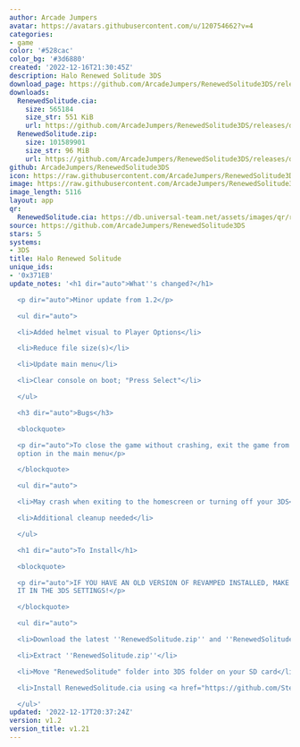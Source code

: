 ```yaml
---
author: Arcade Jumpers
avatar: https://avatars.githubusercontent.com/u/120754662?v=4
categories:
- game
color: '#528cac'
color_bg: '#3d6880'
created: '2022-12-16T21:30:45Z'
description: Halo Renewed Solitude 3DS
download_page: https://github.com/ArcadeJumpers/RenewedSolitude3DS/releases
downloads:
  RenewedSolitude.cia:
    size: 565184
    size_str: 551 KiB
    url: https://github.com/ArcadeJumpers/RenewedSolitude3DS/releases/download/v1.2/RenewedSolitude.cia
  RenewedSolitude.zip:
    size: 101589901
    size_str: 96 MiB
    url: https://github.com/ArcadeJumpers/RenewedSolitude3DS/releases/download/v1.2/RenewedSolitude.zip
github: ArcadeJumpers/RenewedSolitude3DS
icon: https://raw.githubusercontent.com/ArcadeJumpers/RenewedSolitude3DS/master/icon.png
image: https://raw.githubusercontent.com/ArcadeJumpers/RenewedSolitude3DS/master/icon.png
image_length: 5116
layout: app
qr:
  RenewedSolitude.cia: https://db.universal-team.net/assets/images/qr/renewedsolitude-cia.png
source: https://github.com/ArcadeJumpers/RenewedSolitude3DS
stars: 5
systems:
- 3DS
title: Halo Renewed Solitude
unique_ids:
- '0x371EB'
update_notes: '<h1 dir="auto">What''s changed?</h1>

  <p dir="auto">Minor update from 1.2</p>

  <ul dir="auto">

  <li>Added helmet visual to Player Options</li>

  <li>Reduce file size(s)</li>

  <li>Update main menu</li>

  <li>Clear console on boot; "Press Select"</li>

  </ul>

  <h3 dir="auto">Bugs</h3>

  <blockquote>

  <p dir="auto">To close the game without crashing, exit the game from the "Quit Game"
  option in the main menu</p>

  </blockquote>

  <ul dir="auto">

  <li>May crash when exiting to the homescreen or turning off your 3DS</li>

  <li>Additional cleanup needed</li>

  </ul>

  <h1 dir="auto">To Install</h1>

  <blockquote>

  <p dir="auto">IF YOU HAVE AN OLD VERSION OF REVAMPED INSTALLED, MAKE SURE YOU DELETE
  IT IN THE 3DS SETTINGS!</p>

  </blockquote>

  <ul dir="auto">

  <li>Download the latest ''RenewedSolitude.zip'' and ''RenewedSolitude.cia'' below</li>

  <li>Extract ''RenewedSolitude.zip''</li>

  <li>Move "RenewedSolitude" folder into 3DS folder on your SD card</li>

  <li>Install RenewedSolitude.cia using <a href="https://github.com/Steveice10/FBI/releases">FBI</a></li>

  </ul>'
updated: '2022-12-17T20:37:24Z'
version: v1.2
version_title: v1.21
---
```

